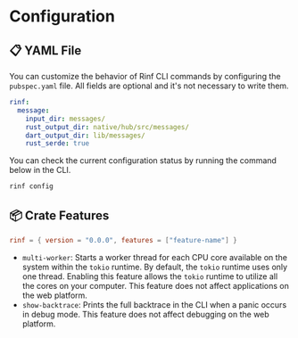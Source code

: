 # Configuration

## 📋 YAML File

You can customize the behavior of Rinf CLI commands by configuring the `pubspec.yaml` file. All fields are optional and it's not necessary to write them.

```yaml title="pubspec.yaml"
rinf:
  message:
    input_dir: messages/
    rust_output_dir: native/hub/src/messages/
    dart_output_dir: lib/messages/
    rust_serde: true
```

You can check the current configuration status by running the command below in the CLI.

```bash title="CLI"
rinf config
```

## 📦 Crate Features

```toml title="native/hub/Cargo.toml"
rinf = { version = "0.0.0", features = ["feature-name"] }
```

- `multi-worker`: Starts a worker thread for each CPU core available on the system within the `tokio` runtime. By default, the `tokio` runtime uses only one thread. Enabling this feature allows the `tokio` runtime to utilize all the cores on your computer. This feature does not affect applications on the web platform.
- `show-backtrace`: Prints the full backtrace in the CLI when a panic occurs in debug mode. This feature does not affect debugging on the web platform.
